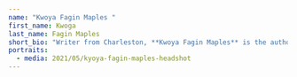 ```yaml
---
name: "Kwoya Fagin Maples "
first_name: Kwoga
last_name: Fagin Maples
short_bio: "Writer from Charleston, **Kwoya Fagin Maples** is the author of *Mend* (University Press of Kentucky 2018), a finalist for the 2019 Hurston/Wright Legacy Award for Poetry and the Housatonic Book Award for Poetry, which tells the story of the birth of obstetrics and gynecology in America and the role enslaved Black women played in that process. She is the author of the chapbook *Something of Yours* (Finishing Line Press 2010), holds an MFA in Creative Writing from the University of Alabama, and has received fellowships from Cave Canem and the Alabama State Council on the Arts. Her work appears in several journals and anthologies, and she teaches in the MFA program for Creative Writing at the University of Alabama, home of the *Black Warrior Review*."
portraits:
  - media: 2021/05/kyoya-fagin-maples-headshot
---
```

